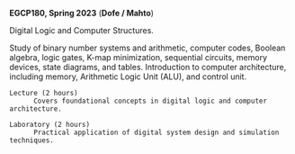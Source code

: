 **EGCP180, Spring 2023** (**Dofe / Mahto**)  

Digital Logic and Computer Structures.

Study of binary number systems and arithmetic, computer codes, Boolean algebra, logic gates, K-map minimization, sequential circuits, memory devices, state diagrams, and tables. 
Introduction to computer architecture, including memory, Arithmetic Logic Unit (ALU), and control unit.

    Lecture (2 hours)
          Covers foundational concepts in digital logic and computer architecture.
          
    Laboratory (2 hours)
          Practical application of digital system design and simulation techniques.
